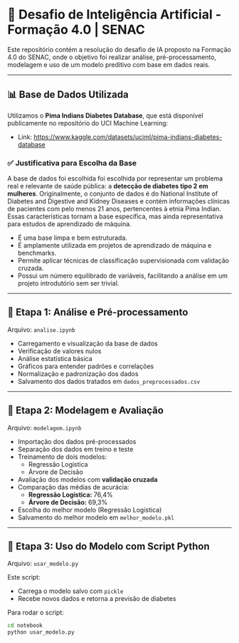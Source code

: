 # 🧠 Desafio de Inteligência Artificial - Formação 4.0 | SENAC

Este repositório contém a resolução do desafio de IA proposto na Formação 4.0 do SENAC, onde o objetivo foi realizar análise, pré-processamento, modelagem e uso de um modelo preditivo com base em dados reais.

---

## 📊 Base de Dados Utilizada

Utilizamos o **Pima Indians Diabetes Database**, que está disponível publicamente no repositório do UCI Machine Learning:

- Link: https://www.kaggle.com/datasets/uciml/pima-indians-diabetes-database

### ✅ Justificativa para Escolha da Base

A base de dados foi escolhida foi escolhida por representar um problema real e relevante de saúde pública: a **detecção de diabetes tipo 2 em mulheres**. Originalmente, o conjunto de dados é do National Institute of Diabetes and Digestive and Kidney Diseases e contém informações clínicas de pacientes com pelo menos 21 anos, pertencentes à etnia Pima Indian. Essas características tornam a base específica, mas ainda representativa para estudos de aprendizado de máquina. 

- É uma base limpa e bem estruturada.
- É amplamente utilizada em projetos de aprendizado de máquina e benchmarks.
- Permite aplicar técnicas de classificação supervisionada com validação cruzada.
- Possui um número equilibrado de variáveis, facilitando a análise em um projeto introdutório sem ser trivial.

---

## 🔎 Etapa 1: Análise e Pré-processamento

Arquivo: `analise.ipynb`

- Carregamento e visualização da base de dados
- Verificação de valores nulos
- Análise estatística básica
- Gráficos para entender padrões e correlações
- Normalização e padronização dos dados
- Salvamento dos dados tratados em `dados_preprocessados.csv`

---

## 🤖 Etapa 2: Modelagem e Avaliação

Arquivo: `modelagem.ipynb`

- Importação dos dados pré-processados
- Separação dos dados em treino e teste
- Treinamento de dois modelos:
  - Regressão Logística
  - Árvore de Decisão
- Avaliação dos modelos com **validação cruzada**
- Comparação das médias de acurácia:
  - **Regressão Logística:** 76,4%
  - **Árvore de Decisão:** 69,3%
- Escolha do melhor modelo (Regressão Logística)
- Salvamento do melhor modelo em `melhor_modelo.pkl`

---

## 🧪 Etapa 3: Uso do Modelo com Script Python

Arquivo: `usar_modelo.py`

Este script:
- Carrega o modelo salvo com `pickle`
- Recebe novos dados e retorna a previsão de diabetes

Para rodar o script:

```bash
cd notebook
python usar_modelo.py



